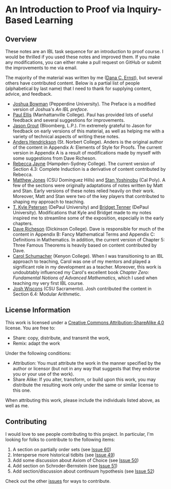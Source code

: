 # An Introduction to Proof via Inquiry-Based Learning #

<!-- [![DOI](https://zenodo.org/badge/5110/dcernst/IBL-IntroToProof.svg)](https://zenodo.org/badge/latestdoi/5110/dcernst/IBL-IntroToProof) -->

## Overview
These notes are an IBL task sequence for an introduction to proof course. I would be thrilled if you used these notes and improved them.  If you make any modifications, you can either make a pull request on GitHub or submit the improvements to me via email.

The majority of the material was written by me ([Dana C. Ernst](http://danaernst.com)), but several others have contributed content.  Below is a partial list of people (alphabetical by last name) that I need to thank for supplying content, advice, and feedback.

  - [Joshua Bowman](https://thalestriangles.blogspot.com) (Pepperdine University). The Preface is a modified version of Joshua's *An IBL preface*.
  - [Paul Ellis](http://www.paulellis.org) (Manhattanville College). Paul has provided lots of useful feedback and several suggestions for improvements.
  - [Jason Grout](http://jasongrout.org) (Bloomberg, L.P.).  I'm extremely grateful to Jason for feedback on early versions of this material, as well as helping me with a variety of technical aspects of writing these notes.
  - [Anders Hendrickson](http://home.snc.edu/andershendrickson/) (St. Norbert College). Anders is the original author of the content in Appendix A: Elements of Style for Proofs. The current version in Appendix A is a result of modifications made by myself with some suggestions from Dave Richeson.
  - [Rebecca Jayne](http://www.hsc.edu/rebecca-jayne) (Hampden-Sydney College). The current version of Section 4.3: Complete Induction is a derivative of content contributed by Rebecca.
  - [Matthew Jones](http://www4.csudh.edu/library/info/civic-directory/f-j/matthew-g-jones) (CSU Dominguez Hills) and [Stan Yoshinobu](http://www.stanyoshinobu.com) (Cal Poly). A few of the sections were originally adaptations of notes written by Matt and Stan. Early versions of these notes relied heavily on their work. Moreover, Matt and Stan were two of the key players that contributed to shaping my approach to teaching.
  - [T. Kyle Petersen](http://math.depaul.edu/tpeter21/) (DePaul University) and [Bridget Tenner](http://math.depaul.edu/bridget/) (DePaul University). Modifications that Kyle and Bridget made to my notes inspired me to streamline some of the exposition, especially in the early chapters.
  - [Dave Richeson](http://users.dickinson.edu/~richesod/) (Dickinson College). Dave is responsible for much of the content in Appendix B: Fancy Mathematical Terms and Appendix C: Definitions in Mathematics. In addition, the current version of Chapter 5: Three Famous Theorems is heavily based on content contributed by Dave.
  - [Carol Schumacher](http://www2.kenyon.edu/Depts/Math/schumacherc/public_html/) (Kenyon College). When I was transitioning to an IBL approach to teaching, Carol was one of my mentors and played a significant role in my development as a teacher.  Moreover, this work is undoubtably influenced my Carol's excellent book *Chapter Zero: Fundamental Notions of Advanced Mathematics*, which I used when teaching my very first IBL course.
  - [Josh Wiscons](http://webpages.csus.edu/wiscons/) (CSU Sacramento). Josh contributed the content in Section 6.4: Modular Arithmetic.

## License Information
This work is licensed under a [Creative Commons Attribution-ShareAlike 4.0](https://creativecommons.org/licenses/by-sa/4.0/) license.  You are free to:

* Share: copy, distribute, and transmit the work,
* Remix: adapt the work

Under the following conditions:

* Attribution: You must attribute the work in the manner specified by the author or licensor (but not in any way that suggests that they endorse you or your use of the work).
* Share Alike: If you alter, transform, or build upon this work, you may distribute the resulting work only under the same or similar license to this one.

When attributing this work, please include the individuals listed above, as well as me.

## Contributing

I would love to see people contributing to this project. In particular, I'm looking for folks to contribute to the following items:

  1. A section on partially order sets (see [Issue 60](https://github.com/dcernst/IBL-IntroToProof/issues/60))
  2. Intersperse more historical tidbits (see [Issue 49](https://github.com/dcernst/IBL-IntroToProof/issues/49))
  3. Add some discussion about Axiom of Choice (see [Issue 50](https://github.com/dcernst/IBL-IntroToProof/issues/50))
  4. Add section on Schroder-Bernstein (see [Issue 51](https://github.com/dcernst/IBL-IntroToProof/issues/51))
  5. Add section/discussion about continuum hypothesis (see [Issue 52](https://github.com/dcernst/IBL-IntroToProof/issues/52))

Check out the other [issues](https://github.com/dcernst/IBL-IntroToProof/issues/) for ways to contribute.
